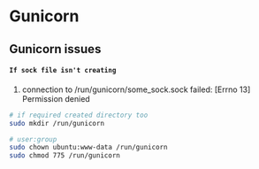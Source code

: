 # Gunicorn



## Gunicorn issues

#### `If sock file isn't creating`
1. connection to /run/gunicorn/some_sock.sock failed: [Errno 13] Permission denied

```bash
# if required created directory too
sudo mkdir /run/gunicorn

# user:group
sudo chown ubuntu:www-data /run/gunicorn
sudo chmod 775 /run/gunicorn
```

